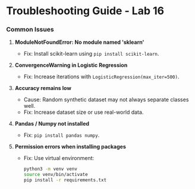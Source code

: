 # Troubleshooting Guide - Lab 16

### Common Issues

1. **ModuleNotFoundError: No module named 'sklearn'**
   - Fix: Install scikit-learn using `pip install scikit-learn`.

2. **ConvergenceWarning in Logistic Regression**
   - Fix: Increase iterations with `LogisticRegression(max_iter=500)`.

3. **Accuracy remains low**
   - Cause: Random synthetic dataset may not always separate classes well.
   - Fix: Increase dataset size or use real-world data.

4. **Pandas / Numpy not installed**
   - Fix: `pip install pandas numpy`.

5. **Permission errors when installing packages**
   - Fix: Use virtual environment:  
     ```bash
     python3 -m venv venv
     source venv/bin/activate
     pip install -r requirements.txt
     ```